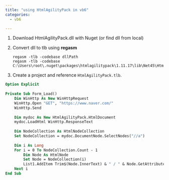 ```yaml
---
title: "using HtmlAgilityPack in vb6"
categories:
  - vb6

---
```


1. Download HtmlAgilityPack.dll with Nuget (or find dll from local)
1. Convert dll to tlb using **regasm**

    ```
    regasm -tlb -codebase dllPath
    regasm -tlb -codebase C:\Users\root\.nuget\packages\htmlagilitypack\1.11.17\lib\Net45\HtmlAgilityPack.dll
    ```

1. Create a project and reference `HtmlAgilityPack.tlb`.


```vb
Option Explicit
 
Private Sub Form_Load()
    Dim WinHttp As New WinHttpRequest
    WinHttp.Open "GET", "https://www.naver.com/"
    WinHttp.Send
 
    Dim mydoc As New HtmlAgilityPack.HtmlDocument
    mydoc.LoadHtml WinHttp.ResponseText
    
    Dim NodeCollection As HtmlNodeCollection
    Set NodeCollection = mydoc.DocumentNode.SelectNodes("//a")
    
    Dim i As Long
    For i = 0 To NodeCollection.Count - 1
        Dim Node As HtmlNode
        Set Node = NodeCollection(i)
        List1.AddItem Trim$(Node.InnerText) & " / " & Node.GetAttributeValue("href", "")
    Next i
End Sub
```